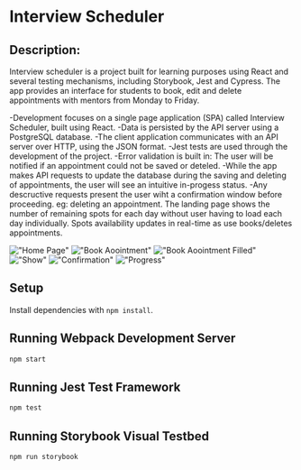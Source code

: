 # Interview Scheduler

## Description:

Interview scheduler is a project built for learning purposes using React and several testing mechanisms, including Storybook, Jest and Cypress. The app provides an interface for students to book, edit and delete appointments with mentors from Monday to Friday.

-Development focuses on a single page application (SPA) called Interview Scheduler, built using React.
-Data is persisted by the API server using a PostgreSQL database.
-The client application communicates with an API server over HTTP, using the JSON format.
-Jest tests are used through the development of the project.
-Error validation is built in: The user will be notified if an appointment could not be saved or deteled.
-While the app makes API requests to update the database during the saving and deleting of appointments, the user will see an intuitive in-progess status.
-Any descructive requests present the user wiht a confirmation window before proceeding. eg: deleting an appointment.
The landing page shows the number of remaining spots for each day without user having to load each day individually. Spots availability updates in real-time as use books/deletes appointments.

!["Home Page"](https://github.com/raheelbennett/scheduler/blob/master/docs/landing.PNG?raw=true)
!["Book Aoointment"](https://github.com/raheelbennett/scheduler/blob/master/docs/book.PNG?raw=true)
!["Book Aoointment Filled"](https://github.com/raheelbennett/scheduler/blob/master/docs/book-options.PNG?raw=true)
!["Show"](https://github.com/raheelbennett/scheduler/blob/master/docs/booked.PNG?raw=true)
!["Confirmation"](https://github.com/raheelbennett/scheduler/blob/master/docs/confirmation.PNG?raw=true)
!["Progress"](https://github.com/raheelbennett/scheduler/blob/master/docs/progress.PNG?raw=true)

## Setup

Install dependencies with `npm install`.

## Running Webpack Development Server

```sh
npm start
```

## Running Jest Test Framework

```sh
npm test
```

## Running Storybook Visual Testbed

```sh
npm run storybook
```
